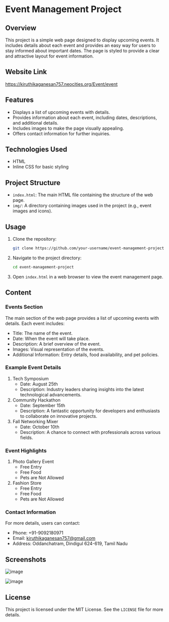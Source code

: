 ﻿# Event Management Project

## Overview

This project is a simple web page designed to display upcoming events. It includes details about each event and provides an easy way for users to stay informed about important dates. The page is styled to provide a clear and attractive layout for event information.

## Website Link
https://kiruthikaganesan757.neocities.org/Event/event
## Features

- Displays a list of upcoming events with details.
- Provides information about each event, including dates, descriptions, and additional details.
- Includes images to make the page visually appealing.
- Offers contact information for further inquiries.

## Technologies Used

- HTML
- Inline CSS for basic styling

## Project Structure

- `index.html`: The main HTML file containing the structure of the web page.
- `img/`: A directory containing images used in the project (e.g., event images and icons).

## Usage

1. Clone the repository:
    ```sh
    git clone https://github.com/your-username/event-management-project.git
    ```

2. Navigate to the project directory:
    ```sh
    cd event-management-project
    ```

3. Open `index.html` in a web browser to view the event management page.

## Content

### Events Section

The main section of the web page provides a list of upcoming events with details. Each event includes:

- Title: The name of the event.
- Date: When the event will take place.
- Description: A brief overview of the event.
- Images: Visual representation of the events.
- Additional Information: Entry details, food availability, and pet policies.

### Example Event Details

1. Tech Symposium
    - Date: August 25th
    - Description: Industry leaders sharing insights into the latest technological advancements.
2. Community Hackathon
    - Date: September 15th
    - Description: A fantastic opportunity for developers and enthusiasts to collaborate on innovative projects.
3. Fall Networking Mixer
    - Date: October 10th
    - Description: A chance to connect with professionals across various fields.

### Event Highlights

1. Photo Gallery Event
    - Free Entry
    - Free Food
    - Pets are Not Allowed
2. Fashion Store
    - Free Entry
    - Free Food
    - Pets are Not Allowed

### Contact Information

For more details, users can contact:

- Phone: +91-9092180971
- Email: kiruthikaganesan757@gmail.com
- Address: Oddanchatram, Dindigul 624-619, Tamil Nadu

## Screenshots

![image](https://github.com/user-attachments/assets/9324e1cc-ae7a-4fc4-9b72-6ae3ea0385b3)

![image](https://github.com/user-attachments/assets/a82d2766-0bf7-4e5e-8eef-4be0432b1300)




## License

This project is licensed under the MIT License. See the `LICENSE` file for more details.
